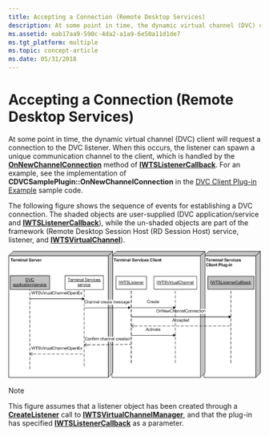 ```yaml
---
title: Accepting a Connection (Remote Desktop Services)
description: At some point in time, the dynamic virtual channel (DVC) client will request a connection to the DVC listener.
ms.assetid: eab17aa9-590c-4da2-a1a9-6e50a11d1de7
ms.tgt_platform: multiple
ms.topic: concept-article
ms.date: 05/31/2018
---
```


# Accepting a Connection (Remote Desktop Services)

At some point in time, the dynamic virtual channel (DVC) client will request a connection to the DVC listener. When this occurs, the listener can spawn a unique communication channel to the client, which is handled by the [**OnNewChannelConnection**](/windows/desktop/api/TsVirtualChannels/nf-tsvirtualchannels-iwtslistenercallback-onnewchannelconnection) method of [**IWTSListenerCallback**](/windows/desktop/api/TsVirtualChannels/nn-tsvirtualchannels-iwtsvirtualchannelcallback). For an example, see the implementation of **CDVCSamplePlugin::OnNewChannelConnection** in the [DVC Client Plug-in Example](dvc-client-plug-in-example.md) sample code.

The following figure shows the sequence of events for establishing a DVC connection. The shaded objects are user-supplied (DVC application/service and [**IWTSListenerCallback**](/windows/desktop/api/TsVirtualChannels/nn-tsvirtualchannels-iwtslistenercallback)), while the un-shaded objects are part of the framework (Remote Desktop Session Host (RD Session Host) service, listener, and [**IWTSVirtualChannel**](/windows/desktop/api/TsVirtualChannels/nn-tsvirtualchannels-iwtsvirtualchannel)).

![sequence of events for establishing a dvc connection](images/acceptingconnection.png)

> [!Note]  
> This figure assumes that a listener object has been created through a [**CreateListener**](/windows/desktop/api/TsVirtualChannels/nf-tsvirtualchannels-iwtsvirtualchannelmanager-createlistener) call to [**IWTSVirtualChannelManager**](/windows/desktop/api/TsVirtualChannels/nn-tsvirtualchannels-iwtsvirtualchannelmanager), and that the plug-in has specified [**IWTSListenerCallback**](/windows/desktop/api/TsVirtualChannels/nn-tsvirtualchannels-iwtslistenercallback) as a parameter.

 

 

 




